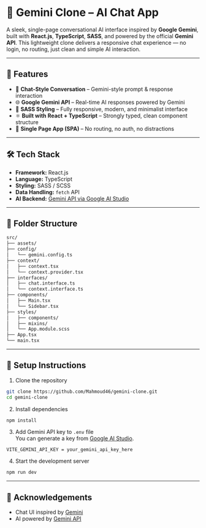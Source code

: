 # 🤖 Gemini Clone – AI Chat App

A sleek, single-page conversational AI interface inspired by **Google Gemini**, built with **React.js**, **TypeScript**, **SASS**, and powered by the official **Gemini API**. This lightweight clone delivers a responsive chat experience — no login, no routing, just clean and simple AI interaction.

---

## 🚀 Features

- 💬 **Chat-Style Conversation** – Gemini-style prompt & response interaction
- 🌐 **Google Gemini API** – Real-time AI responses powered by Gemini
- 🎨 **SASS Styling** – Fully responsive, modern, and minimalist interface
- ⚛️ **Built with React + TypeScript** – Strongly typed, clean component structure
- 🧠 **Single Page App (SPA)** – No routing, no auth, no distractions

---

## 🛠️ Tech Stack

- **Framework:** React.js
- **Language:** TypeScript
- **Styling:** SASS / SCSS
- **Data Handling:** `fetch` API
- **AI Backend:** [Gemini API via Google AI Studio](https://aistudio.google.com/app)

---

## 📁 Folder Structure

```bash
src/
├── assets/
├── config/
│   └── gemini.config.ts
├── context/
│   ├── context.tsx
│   └── context.provider.tsx
├── interfaces/
│   ├── chat.interface.ts
│   └── context.interface.ts
├── components/
│   ├── Main.tsx
│   └── Sidebar.tsx
├── styles/
│   ├── components/
│   ├── mixins/
│   └── App.module.scss
├── App.tsx
└── main.tsx
```

---

## 🔧 Setup Instructions

1. Clone the repository

```bash
git clone https://github.com/Mahmoud46/gemini-clone.git
cd gemini-clone
```

2. Install dependencies

```bash
npm install
```

3. Add Gemini API key to `.env` file<br/>
   You can generate a key from [Google AI Studio](https://aistudio.google.com/app/apikey).

```env
VITE_GEMINI_API_KEY = your_gemini_api_key_here
```

4. Start the development server

```bash
npm run dev
```

---

## 🙌 Acknowledgements

- Chat UI inspired by [Gemini](https://gemini.google.com/)
- AI powered by [Gemini API](https://aistudio.google.com/app)
